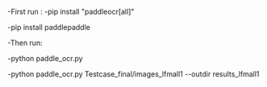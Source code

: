 -First run :
-pip install "paddleocr[all]"

-pip install paddlepaddle

-Then run:

-python paddle_ocr.py 

-python paddle_ocr.py Testcase_final/images_lfmall1 --outdir results_lfmall1
 
 
